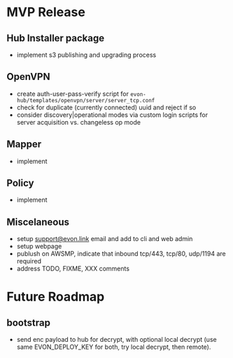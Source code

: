 # MVP Release

## Hub Installer package

* implement s3 publishing and upgrading process

## OpenVPN

* create auth-user-pass-verify script for `evon-hub/templates/openvpn/server/server_tcp.conf`
 * check for duplicate (currently connected) uuid and reject if so
 * consider discovery|operational modes via custom login scripts for server acquisition vs. changeless op mode

## Mapper

* implement

## Policy

* implement

## Miscelaneous

* setup support@evon.link email and add to cli and web admin
* setup webpage
* publush on AWSMP, indicate that inbound tcp/443, tcp/80, udp/1194 are required
* address TODO, FIXME, XXX comments


# Future Roadmap

## bootstrap

* send enc payload to hub for decrypt, with optional local decrypt (use same EVON_DEPLOY_KEY for both, try local decrypt, then remote).

